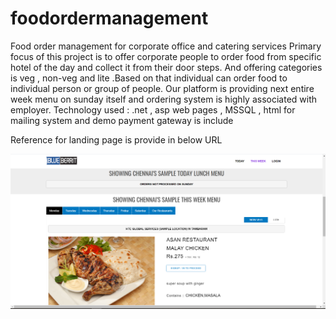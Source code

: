 # foodordermanagement
Food order management for corporate office and catering services 
Primary focus of this project is to offer corporate people to order food from specific hotel of the day and collect it from their door steps. 
And offering categories is veg , non-veg and lite .Based on that individual can order food to individual person or group of people.
Our platform is providing next entire week menu on sunday itself and ordering system is highly associated with employer.
Technology used : .net , asp web pages , MSSQL , html for mailing system and demo payment gateway is include 

Reference for landing page is provide in below URL

![alt text](https://github.com/RURAJAVEL/foodordermanagement/blob/master/BlueBerrit/demo/FoodOrderManagement.PNG)

